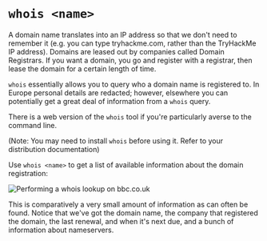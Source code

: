 # `whois <name>`

A domain name translates into an IP address so that we don't need to remember it (e.g. you can type tryhackme.com, rather than the TryHackMe IP address).
Domains are leased out by companies called Domain Registrars.
If you want a domain, you go and register with a registrar, then lease the domain for a certain length of time. 

`whois` essentially allows you to query who a domain name is registered to.
In Europe personal details are redacted; however, elsewhere you can potentially get a great deal of information from a `whois` query.

There is a web version of the `whois` tool if you're particularly averse to the command line.

(Note: You may need to install `whois` before using it. Refer to your distribution documentation)

Use `whois <name>` to get a list of available information about the domain registration:

![Performing a whois lookup on bbc.co.uk](https://github.com/vinni3th3d4/CTF/assets/157951678/081c3ba7-61be-4038-9f05-e607f06ddd67)

This is comparatively a very small amount of information as can often be found.
Notice that we've got the domain name, the company that registered the domain, the last renewal, and when it's next due, and a bunch of information about nameservers.
